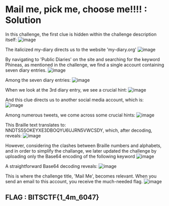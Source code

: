# Mail me, pick me, choose me!!!! : Solution
In this challenge, the first clue is hidden within the challenge description itself:
![image](https://github.com/user-attachments/assets/b191519d-e495-49c5-af42-0e95f488f8a7)

The italicized my-diary directs us to the website 'my-diary.org'
![image](https://github.com/user-attachments/assets/d0dd88db-8ee5-42b9-9e18-f24672d15b8c)

By navigating to 'Public Diaries' on the site and searching for the keyword Phineas, as mentioned in the challenge, we find a single account containing seven diary entries. 
![image](https://github.com/user-attachments/assets/dd1d2688-0714-406e-b0ca-4331dd913cc3)

Among the seven diary entries: 
![image](https://github.com/user-attachments/assets/85d17470-4357-4102-af9c-49304f6eb655)

When we look at the 3rd diary entry, we see a crucial hint:
![image](https://github.com/user-attachments/assets/7613d2ad-06a8-4345-ac0b-f1f8ebb5ba6a)

And this clue directs us to another social media account, which is:  
![image](https://github.com/user-attachments/assets/ac922dd0-2627-40c1-818e-b9db1a7f2fc6)

Among numerous tweets, we come across some crucial hints: 
![image](https://github.com/user-attachments/assets/421bf741-917c-4fcd-baca-bc49cbf455dd)

This Braille text translates to: 
NNDTS5SOKEYXE3DBOQYU6UJRN5VWCSDY, 
which, after decoding, reveals: 
![image](https://github.com/user-attachments/assets/bf3ffa8b-2e12-4d07-a969-21fe3a95a2c9)

However, considering the clashes between Braille numbers and alphabets, and in order to simplify the challange, we later updated the challenge by uploading only the Base64 encoding of the following keyword 
![image](https://github.com/user-attachments/assets/ed03516f-e463-413a-938a-33d802b5c8b7)

A straightforward Base64 decoding reveals:
![image](https://github.com/user-attachments/assets/58ad63b8-78ff-4ad7-88c6-2adf284b2f08)

This is where the challenge title, 'Mail Me', becomes relevant. 
When you send an email to this account, you receive the much-needed flag. 
![image](https://github.com/user-attachments/assets/37b17d20-419e-4ffb-b84b-e4964bf72305)

FLAG : BITSCTF{1_4m_6047} 
------------------------------------------------------------------------------------------------------------------------
